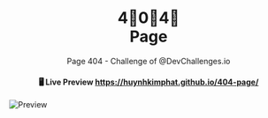 
<h1 align="center">4⃣0⃣4⃣ <br>Page</h1>

<p align="center">Page 404 - Challenge of @DevChallenges.io</p>


<h4 align="center"> 🖥 Live Preview <a href="https://huynhkimphat.github.io/404-page/" target="_blank"> https://huynhkimphat.github.io/404-page/</a></h4>

![Preview](https://user-images.githubusercontent.com/30569818/107147563-56a0ab80-6981-11eb-9cad-b70ff1bf2129.jpg)

